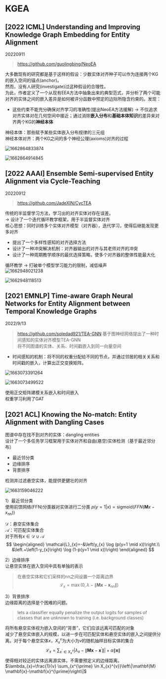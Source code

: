 # KGEA
## [2022 ICML] Understanding and Improving Knowledge Graph Embedding for Entity Alignment
20220911  
> https://github.com/guolingbing/NeoEA

大多数现有的研究都是基于这样的假设：少数实体对齐种子可以作为连接两个KG的嵌入空间的锚点(anchor)。  
然而，没有人研究(investigate)过这种假设的合理性。  
为此，作者定义了一个从现有EEA方法中抽象出来的典型范式，并分析了两个可能对齐的实体之间的嵌入差异是如何被评分函数中预定的边际所隐含约束的。发现：  
- 这些约束不能充分确保对齐学习的准确性(提出NeoEA方法缓解)
-> 不仅追求对齐实体对在几何空间中接近；通过消除**嵌入分布**和**基础本体知识**的差异来对齐两个KG的**神经本体**  

神经本体：那些赋予某些实体嵌入分布规律的三元组  
神经本体对齐：两个KG之间的多个神经公理(axioms)对齐的过程  

![1662864833874](image/KGEA/1662864833874.png)  

![1662864914845](image/KGEA/1662864914845.png)

## [2022 AAAI] Ensemble Semi-supervised Entity Alignment via Cycle-Teaching  
20220912  
> https://github.com/JadeXIN/CycTEA

传统的半监督学习方法，学习出的对齐实体对存在误差。  
-> 设计了一个迭代循环教学框架，用于半监督实体对齐  
核心思想：同时训练多个实体对齐模型（对齐器），迭代学习，使得后继能发现更多对齐  
- 提出了一个多样性感知的对齐选择方法  
- 设计了一种冲突解决机制：对齐器输出的对齐与其老师对齐的冲突  
- 设计了一种周期教学顺序的最优选择策略，使多个对齐器的整体性能最大化  

循环教学 -> 打破单个模型学习能力的限制，减低噪声  
![1662948021238](image/KGEA/1662948021238.png)

![1662948118513](image/KGEA/1662948118513.png)

## [2021 EMNLP] Time-aware Graph Neural Networks for Entity Alignment between Temporal Knowledge Graphs
2022/9/13

>  https://github.com/soledad921/TEA-GNN 
基于图神经网络提出了一种时间感知的实体对齐模型TEA-GNN  
将不同图谱的实体、关系、时间戳嵌入到同一向量空间  
- 时间感知的机制：将不同的权重分配给不同的节点，并通过邻居的相关关系和时间戳的嵌入，计算出正交变换矩阵。
 
![1663073391264](image/KGEA/1663073391264.png)

![1663073499522](image/KGEA/1663073499522.png)

使用正交矩阵建模关系嵌入和时间嵌入  
权重学习利用了GAT  


## [2021 ACL] Knowing the No-match: Entity Alignment with Dangling Cases

图谱中存在找不到对齐的实体：dangling entities  
设计了一个多任务学习框架用于实体对齐和自由(悬空)实体检测（基于最近邻分布）  

- 最近邻分类
- 边缘排序
- 背景排序

检测并过滤悬空实体，能提供更健壮的对齐  

![1663159046222](image/KGEA/1663159046222.png)

1）最近邻分类  
使用前馈网络(FFN)分类器对实体进行二分类
$p(y=1 | x) = \mathrm{sigmoid} \left(FFN(\mathbf{M}x - x_\mathrm{nn} ) \right)$

$\mathcal{D}$：悬空实体集合  
$\mathcal{A}$：可匹配实体集合  
对于所有$x \in \mathcal{D} \cup \mathcal{A}$
$$
\begin{aligned}
\mathcal{L}_{x}=-&\left(y_{x} \log (p(y=1 \mid x))\right.\\
&\left.+\left(1-y_{x}\right) \log (1-p(y=1 \mid x))\right)
\end{aligned}
$$

2）边缘排序  
让悬空实体在嵌入空间中具有单独的表示
> 在悬空实体和它们采样的nn之间设置一个距离边界
$$
\mathcal{L}_{x}=\max \left(0, \lambda-\left\|\mathbf{M} \mathbf{x}-\mathbf{x}_{\mathrm{nn}}\right\|\right)
$$

3）背景排序  
边缘距离的选择是个困难的问题。
> lets a classifier equally penalize the output logits for samples of classes that are unknown to training (i.e. background classes)

将所有悬空实体视为嵌入空间的“背景”，它们应该远离可匹配的对象  
减少了悬空实体嵌入的规模，以进一步在可匹配实体和悬空实体的嵌入之间提供分离。对于每个悬空实体$x$，$X_{x}^{v}$为大小为$v$的随机抽样目标实体的集合
$$
\mathcal{L}_{x}=\sum_{x^{\prime} \in X_{x}^{v}}\left|\lambda_{x}-\left\|\mathbf{M} \mathbf{x}-\mathbf{x}^{\prime}\right\|\right|+\alpha\|\mathbf{x}\|
$$
使得相对较近的实体远离源实体，不需要预定义的边缘距离。  
$\lambda_{x}=\frac{1}{v} \sum_{x^{\prime} \in X_{x}^{v}}\left\|\mathbf{M} \mathbf{x}-\mathbf{x}^{\prime}\right\|$